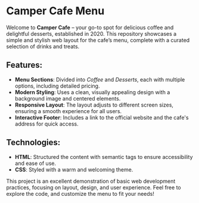 # Camper Cafe Menu

Welcome to **Camper Cafe** – your go-to spot for delicious coffee and delightful desserts, established in 2020. This repository showcases a simple and stylish web layout for the cafe’s menu, complete with a curated selection of drinks and treats.

## Features:
- **Menu Sections**: Divided into *Coffee* and *Desserts*, each with multiple options, including detailed pricing.
- **Modern Styling**: Uses a clean, visually appealing design with a background image and centered elements.
- **Responsive Layout**: The layout adjusts to different screen sizes, ensuring a smooth experience for all users.
- **Interactive Footer**: Includes a link to the official website and the cafe's address for quick access.

## Technologies:
- **HTML**: Structured the content with semantic tags to ensure accessibility and ease of use.
- **CSS**: Styled with a warm and welcoming theme.

This project is an excellent demonstration of basic web development practices, focusing on layout, design, and user experience. Feel free to explore the code, and customize the menu to fit your needs!
